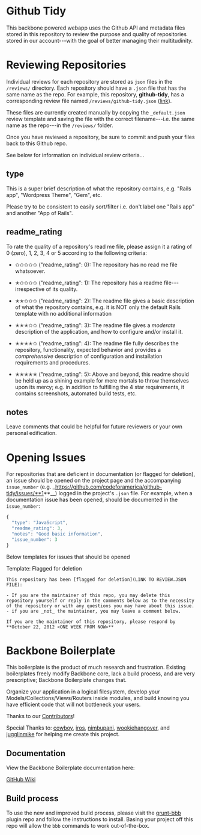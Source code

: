 Github Tidy
============

This backbone powered webapp uses the Github API and metadata files stored in this repository to review the purpose and quality of repositories stored in our account---with the goal of better managing their multitudinity.

Reviewing Repositories
======================

Individual reviews for each repository are stored as `json` files in the `/reviews/` directory. Each repository should have a `.json` file that has the same name as the repo. For example, this repository, **github-tidy**, has a corresponding review file named `/reviews/github-tidy.json` ([link](https://github.com/codeforamerica/github-tidy/blob/gh-pages/reviews/github-tidy.json)).

These files are currently created manually by copying the `_default.json` review template and saving the file with the correct filename---i.e. the same name as the repo---in the `/reviews/` folder.

Once you have reviewed a repository, be sure to commit and push your files back to this Github repo.

See below for information on individual review criteria...

type
-------------

This is a super brief description of what the repository contains, e.g. "Rails app", "Wordpress Theme", "Gem", etc.  

Please try to be consistent to easily sort/filter i.e. don't label one "Rails app" and another "App of Rails".


readme_rating
-------------

To rate the quality of a repository's read me file, please assign it a rating of 0 (zero), 1, 2, 3, 4 or 5 according to the following criteria:

- &#10025;&#10025;&#10025;&#10025;&#10025; ("readme_rating": 0): The repository has no read me file whatsoever.

- &#10029;&#10025;&#10025;&#10025;&#10025; ("readme_rating": 1): The repository has a readme file---irrespective of its quality.

- &#10029;&#10029;&#10025;&#10025;&#10025; ("readme\_rating": 2): The readme file gives a basic description of what the repository contains, e.g. it is NOT only the default Rails template with no additional information

- &#10029;&#10029;&#10029;&#10025;&#10025; ("readme\_rating": 3): The readme file gives a _moderate_ description of the application, and how to configure and/or install it.

- &#10029;&#10029;&#10029;&#10029;&#10025; ("readme\_rating": 4): The readme file fully describes the repository, functionality, expected behavior and provides a _comprehensive_ description of configuration and installation requirements and procedures.

- &#10029;&#10029;&#10029;&#10029;&#10029; ("readme\_rating": 5): Above and beyond, this readme should be held up as a shining example for mere mortals to throw themselves upon its mercy; e.g. in addition to fulfilling the 4 star requirements, it contains screenshots, automated build tests, etc.

notes
-----

Leave comments that could be helpful for future reviewers or your own personal edification.

Opening Issues
==============

For repositories that are deficient in documentation (or flagged for deletion), an issue should be opened on the project page and the accompanying `issue_number` (e.g. _https://github.com/codeforamerica/github-tidy/issues/**1**__) logged in the project's `.json` file. For example, when a documentation issue has been opened,  should be documented in the `issue_number`:

```javascript
{
  "type": "JavaScript",
  "readme_rating": 3,
  "notes": "Good basic information",
  "issue_number": 3
}
```

Below templates for issues that should be opened

Template: Flagged for deletion

```text
This repository has been [flagged for deletion](LINK TO REVIEW.JSON FILE): 

- If you are the maintainer of this repo, you may delete this repository yourself or reply in the comments below as to the necessity of the repository or with any questions you may have about this issue.
- if you are _not_ the maintainer, you may leave a comment below.

If you are the maintainer of this repository, please respond by **October 22, 2012 <ONE WEEK FROM NOW>**

```



Backbone Boilerplate
====================

This boilerplate is the product of much research and frustration.  Existing
boilerplates freely modify Backbone core, lack a build process, and are very
prescriptive; Backbone Boilerplate changes that.

Organize your application in a logical filesystem, develop your
Models/Collections/Views/Routers inside modules, and build knowing you have
efficient code that will not bottleneck your users.

Thanks to our
[Contributors](https://github.com/tbranyen/backbone-boilerplate/contributors)!

Special Thanks to: [cowboy](http://github.com/cowboy),
[iros](http://github.com/iros), [nimbupani](http://github.com/nimbupani),
[wookiehangover](http://github.com/wookiehangover), and
[jugglinmike](http://github.com/jugglinmike) for helping me create this project.

## Documentation ##

View the Backbone Boilerplate documentation here:

[GitHub Wiki](https://github.com/tbranyen/backbone-boilerplate/wiki)

## Build process ##

To use the new and improved build process, please visit the 
[grunt-bbb](https://github.com/backbone-boilerplate/grunt-bbb)
plugin repo and follow the instructions to install.  Basing your project off
this repo will allow the `bbb` commands to work out-of-the-box.
